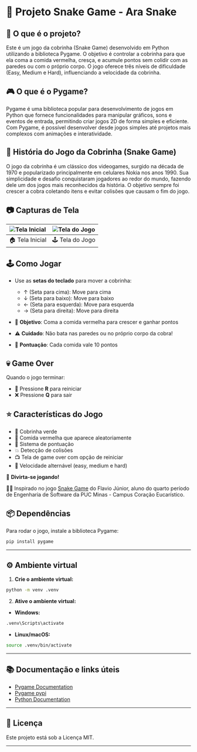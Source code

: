 # 🐍 Projeto Snake Game - Ara Snake

## 🎯 O que é o projeto?

Este é um jogo da cobrinha (Snake Game) desenvolvido em Python utilizando a biblioteca Pygame. O objetivo é controlar a cobrinha para que ela coma a comida vermelha, cresça, e acumule pontos sem colidir com as paredes ou com o próprio corpo. O jogo oferece três níveis de dificuldade (Easy, Medium e Hard), influenciando a velocidade da cobrinha.

## 🎮 O que é o Pygame?

Pygame é uma biblioteca popular para desenvolvimento de jogos em Python que fornece funcionalidades para manipular gráficos, sons e eventos de entrada, permitindo criar jogos 2D de forma simples e eficiente. Com Pygame, é possível desenvolver desde jogos simples até projetos mais complexos com animações e interatividade.

## 📜 História do Jogo da Cobrinha (Snake Game)

O jogo da cobrinha é um clássico dos videogames, surgido na década de 1970 e popularizado principalmente em celulares Nokia nos anos 1990. Sua simplicidade e desafio conquistaram jogadores ao redor do mundo, fazendo dele um dos jogos mais reconhecidos da história. O objetivo sempre foi crescer a cobra coletando itens e evitar colisões que causam o fim do jogo.

## 📷 Capturas de Tela

| ![Tela Inicial](https://joaopauloaramuni.github.io/python-imgs/SnakeGame/imgs/home.png) | ![Tela do Jogo](https://joaopauloaramuni.github.io/python-imgs/SnakeGame/imgs/game.png) |
|:--:|:--:|
| 🏠 Tela Inicial | 🕹️ Tela do Jogo |

## 🕹️ Como Jogar

- Use as **setas do teclado** para mover a cobrinha:
  - ↑ (Seta para cima): Move para cima
  - ↓ (Seta para baixo): Move para baixo
  - ← (Seta para esquerda): Move para esquerda
  - → (Seta para direita): Move para direita

- 🎯 **Objetivo**: Coma a comida vermelha para crescer e ganhar pontos  
- ⚠️ **Cuidado**: Não bata nas paredes ou no próprio corpo da cobra!  
- 🧮 **Pontuação**: Cada comida vale 10 pontos

## 💀 Game Over

Quando o jogo terminar:
- 🔁 Pressione **R** para reiniciar  
- ❌ Pressione **Q** para sair

## ⭐ Características do Jogo

- 🐍 Cobrinha verde
- 🍎 Comida vermelha que aparece aleatoriamente
- 🧮 Sistema de pontuação
- 💥 Detecção de colisões
- 📺 Tela de game over com opção de reiniciar
- 🚀 Velocidade alternável (easy, medium e hard)

🎉 **Divirta-se jogando!**

🧑‍💻 Inspirado no jogo [Snake Game](https://github.com/flaviojuniordev/snake-game) do Flavio Júnior, aluno do quarto período de Engenharia de Software da PUC Minas - Campus Coração Eucarístico.

## 📦 Dependências

Para rodar o jogo, instale a biblioteca Pygame:

```bash
pip install pygame
```

---

## ⚙️ Ambiente virtual

1. **Crie o ambiente virtual:**

```bash
python -m venv .venv
```

2. **Ative o ambiente virtual:**

- **Windows:**

```bash
.venv\Scripts\activate
```

- **Linux/macOS:**

```bash
source .venv/bin/activate
```

---

## 📚 Documentação e links úteis

- [Pygame Documentation](https://www.pygame.org/docs/)
- [Pygame pypi](https://pypi.org/project/pygame/)
- [Python Documentation](https://docs.python.org/3/)

---

## 📄 Licença

Este projeto está sob a Licença MIT.

---
